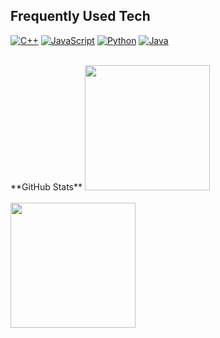 ## Frequently Used Tech  
[![C++](https://img.shields.io/badge/C++-00599C?style=for-the-badge&logo=c%2b%2b&logoColor=white)](https://isocpp.org/) 
[![JavaScript](https://img.shields.io/badge/JavaScript-F7DF1E?style=for-the-badge&logo=javascript&logoColor=black)](https://developer.mozilla.org/en-US/docs/Web/JavaScript) 
[![Python](https://img.shields.io/badge/Python-3776AB?style=for-the-badge&logo=python&logoColor=white)](https://www.python.org/) 
[![Java](https://img.shields.io/badge/Java-007396?style=for-the-badge&logo=java&logoColor=white)](https://www.java.com/) 
<br>
<br>
<div>
**GitHub Stats**
<img src="https://github-readme-stats.vercel.app/api?username=HyperionXCF&theme=dark&show_icons=true&hide_border=false&count_private=true" height="200"/>
</div>
<br>
<img src="https://github-readme-stats.vercel.app/api/top-langs/?username=HyperionXCF&theme=dark&show_icons=true&hide_border=false&layout=compact" height="200"/>
